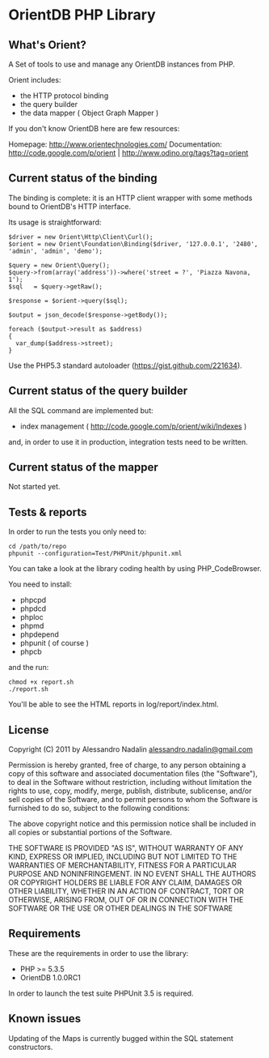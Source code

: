 # OrientDB PHP Library

## What's Orient?

A Set of tools to use and manage any OrientDB instances from PHP.

Orient includes:

* the HTTP protocol binding
* the query builder
* the data mapper ( Object Graph Mapper )


If you don't know OrientDB here are few resources:

Homepage: http://www.orientechnologies.com/
Documentation: http://code.google.com/p/orient | http://www.odino.org/tags?tag=orient

## Current status of the binding

The binding is complete: it is an HTTP client wrapper with some methods bound to OrientDB's HTTP interface.

Its usage is straightforward:

    $driver = new Orient\Http\Client\Curl();
    $orient = new Orient\Foundation\Binding($driver, '127.0.0.1', '2480', 'admin', 'admin', 'demo');

    $query = new Orient\Query();
    $query->from(array('address'))->where('street = ?', 'Piazza Navona, 1');
    $sql   = $query->getRaw();

    $response = $orient->query($sql);

    $output = json_decode($response->getBody());

    foreach ($output->result as $address)
    {
      var_dump($address->street);
    }

Use the PHP5.3 standard autoloader (https://gist.github.com/221634).


## Current status of the query builder

All the SQL command are implemented but:

* index management ( http://code.google.com/p/orient/wiki/Indexes )

and, in order to use it in production, integration tests need to be written.

## Current status of the mapper

Not started yet.

## Tests & reports

In order to run the tests you only need to:

    cd /path/to/repo
    phpunit --configuration=Test/PHPUnit/phpunit.xml

You can take a look at the library coding health by using PHP_CodeBrowser.

You need to install:

* phpcpd
* phpdcd
* phploc
* phpmd
* phpdepend
* phpunit ( of course )
* phpcb

and the run:

    chmod +x report.sh
    ./report.sh

You'll be able to see the HTML reports in log/report/index.html.

## License

Copyright (C) 2011 by Alessandro Nadalin <alessandro.nadalin@gmail.com>

Permission is hereby granted, free of charge, to any person obtaining a copy
of this software and associated documentation files (the "Software"), to deal
in the Software without restriction, including without limitation the rights
to use, copy, modify, merge, publish, distribute, sublicense, and/or sell
copies of the Software, and to permit persons to whom the Software is
furnished to do so, subject to the following conditions:

The above copyright notice and this permission notice shall be included in
all copies or substantial portions of the Software.

THE SOFTWARE IS PROVIDED "AS IS", WITHOUT WARRANTY OF ANY KIND, EXPRESS OR
IMPLIED, INCLUDING BUT NOT LIMITED TO THE WARRANTIES OF MERCHANTABILITY,
FITNESS FOR A PARTICULAR PURPOSE AND NONINFRINGEMENT. IN NO EVENT SHALL THE
AUTHORS OR COPYRIGHT HOLDERS BE LIABLE FOR ANY CLAIM, DAMAGES OR OTHER
LIABILITY, WHETHER IN AN ACTION OF CONTRACT, TORT OR OTHERWISE, ARISING FROM,
OUT OF OR IN CONNECTION WITH THE SOFTWARE OR THE USE OR OTHER DEALINGS IN
THE SOFTWARE


## Requirements

These are the requirements in order to use the library:

* PHP >= 5.3.5
* OrientDB 1.0.0RC1

In order to launch the test suite PHPUnit 3.5 is required.

## Known issues

Updating of the Maps is currently bugged within the SQL statement constructors.
